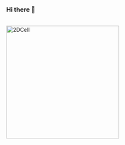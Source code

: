 ### Hi there 👋

<div style = 'display: inline_block'><br>
  <img align = 'left' alt = '2DCell' height = '300' width = '300' src = 'https://cdn.discordapp.com/attachments/781959222123954186/872211491397451887/ezgif-3-2fd9494e2c79_resized.gif' >
</div>
